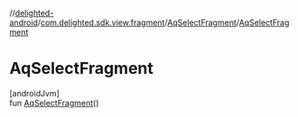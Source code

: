 //[delighted-android](../../../index.md)/[com.delighted.sdk.view.fragment](../index.md)/[AqSelectFragment](index.md)/[AqSelectFragment](-aq-select-fragment.md)

# AqSelectFragment

[androidJvm]\
fun [AqSelectFragment](-aq-select-fragment.md)()

